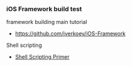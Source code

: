### iOS Framework build test

framework building main tutorial

 * https://github.com/jverkoey/iOS-Framework

Shell scripting 

 * [Shell Scripting Primer](https://developer.apple.com/library/mac/documentation/OpenSource/Conceptual/ShellScripting/Introduction/Introduction.html) 

